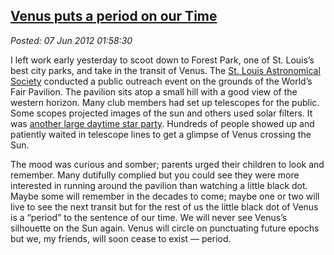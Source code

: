 [Venus puts a period on our
Time](http://bakerjd99.wordpress.com/2012/06/06/venus-puts-a-period-on-our-time/)
-------------------------------------------------------------------------------------------------------------

*Posted: 07 Jun 2012 01:58:30*

I left work early yesterday to scoot down to Forest Park, one of
St. Louis’s best city parks, and take in the transit of Venus. The
[St. Louis Astronomical Society](http://www.slasonline.org/) conducted a
public outreach event on the grounds of the World’s Fair Pavilion. The
pavilion sits atop a small hill with a good view of the western horizon.
Many club members had set up telescopes for the public. Some scopes
projected images of the sun and others used solar filters. It was
[another large daytime star
party](http://bakerjd99.wordpress.com/2012/05/22/the-wahweap-wow/).
Hundreds of people showed up and patiently waited in telescope lines to
get a glimpse of Venus crossing the Sun.

The mood was curious and somber; parents urged their children to look
and remember. Many dutifully complied but you could see they were more
interested in running around the pavilion than watching a little black
dot. Maybe some will remember in the decades to come; maybe one or two
will live to see the next transit but for the rest of us the little
black dot of Venus is a “period” to the sentence of our time. We will
never see Venus’s silhouette on the Sun again. Venus will circle on
punctuating future epochs but we, my friends, will soon cease to exist —
period.
